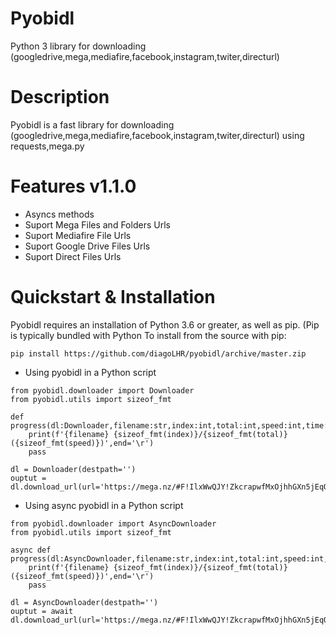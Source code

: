 # Pyobidl
Python 3 library for downloading (googledrive,mega,mediafire,facebook,instagram,twiter,directurl)
# Description
Pyobidl is a fast library for downloading (googledrive,mega,mediafire,facebook,instagram,twiter,directurl) using requests,mega.py
# Features v1.1.0
- Asyncs methods
- Suport Mega Files and Folders Urls
- Suport Mediafire File Urls
- Suport Google Drive Files Urls
- Suport Direct Files Urls
# Quickstart & Installation
Pyobidl requires an installation of Python 3.6 or greater, as well as pip. (Pip is typically bundled with Python 
To install from the source with pip:
```
pip install https://github.com/diagoLHR/pyobidl/archive/master.zip

```
- Using pyobidl in a Python script
```
from pyobidl.downloader import Downloader
from pyobidl.utils import sizeof_fmt

def progress(dl:Downloader,filename:str,index:int,total:int,speed:int,time:int,args:tuple=None):
    print(f'{filename} {sizeof_fmt(index)}/{sizeof_fmt(total)} ({sizeof_fmt(speed)})',end='\r')
    pass

dl = Downloader(destpath='')
ouptut = dl.download_url(url='https://mega.nz/#F!IlxWwQJY!ZkcrapwfMxOjhhGXn5jEqQ',progressfunc=progress)
```
- Using async pyobidl in a Python script
```
from pyobidl.downloader import AsyncDownloader
from pyobidl.utils import sizeof_fmt

async def progress(dl:AsyncDownloader,filename:str,index:int,total:int,speed:int,time:int,args:tuple=None):
    print(f'{filename} {sizeof_fmt(index)}/{sizeof_fmt(total)} ({sizeof_fmt(speed)})',end='\r')
    pass

dl = AsyncDownloader(destpath='')
ouptut = await dl.download_url(url='https://mega.nz/#F!IlxWwQJY!ZkcrapwfMxOjhhGXn5jEqQ',progressfunc=progress)
```
